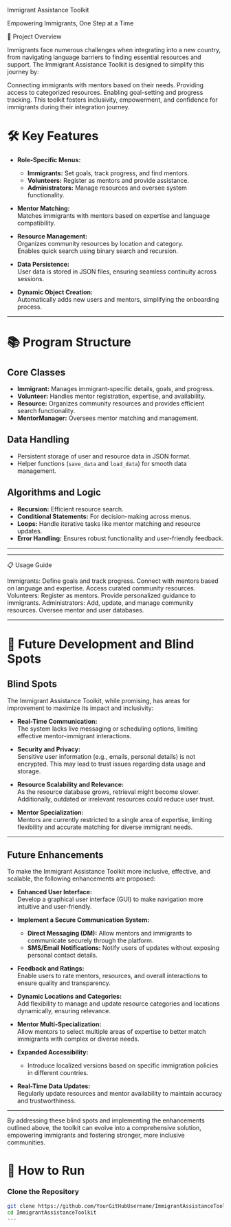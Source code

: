 
Immigrant Assistance Toolkit

Empowering Immigrants, One Step at a Time

🌟 Project Overview

Immigrants face numerous challenges when integrating into a new country, from navigating language barriers to finding essential resources and support. The Immigrant Assistance Toolkit is designed to simplify this journey by:

Connecting immigrants with mentors based on their needs.
Providing access to categorized resources.
Enabling goal-setting and progress tracking.
This toolkit fosters inclusivity, empowerment, and confidence for immigrants during their integration journey.

# 🛠️ Key Features

- **Role-Specific Menus:**  
  - **Immigrants:** Set goals, track progress, and find mentors.  
  - **Volunteers:** Register as mentors and provide assistance.  
  - **Administrators:** Manage resources and oversee system functionality.

- **Mentor Matching:**  
  Matches immigrants with mentors based on expertise and language compatibility.

- **Resource Management:**  
  Organizes community resources by location and category.  
  Enables quick search using binary search and recursion.

- **Data Persistence:**  
  User data is stored in JSON files, ensuring seamless continuity across sessions.

- **Dynamic Object Creation:**  
  Automatically adds new users and mentors, simplifying the onboarding process.

---

# 📚 Program Structure

## **Core Classes**
- **Immigrant:** Manages immigrant-specific details, goals, and progress.  
- **Volunteer:** Handles mentor registration, expertise, and availability.  
- **Resource:** Organizes community resources and provides efficient search functionality.  
- **MentorManager:** Oversees mentor matching and management.

## **Data Handling**
- Persistent storage of user and resource data in JSON format.  
- Helper functions (`save_data` and `load_data`) for smooth data management.

## **Algorithms and Logic**
- **Recursion:** Efficient resource search.  
- **Conditional Statements:** For decision-making across menus.  
- **Loops:** Handle iterative tasks like mentor matching and resource updates.  
- **Error Handling:** Ensures robust functionality and user-friendly feedback.

---


---
📋 Usage Guide

Immigrants:
Define goals and track progress.
Connect with mentors based on language and expertise.
Access curated community resources.
Volunteers:
Register as mentors.
Provide personalized guidance to immigrants.
Administrators:
Add, update, and manage community resources.
Oversee mentor and user databases.

---
# 🌟 Future Development and Blind Spots

## **Blind Spots**
The Immigrant Assistance Toolkit, while promising, has areas for improvement to maximize its impact and inclusivity:

- **Real-Time Communication:**  
  The system lacks live messaging or scheduling options, limiting effective mentor-immigrant interactions.

- **Security and Privacy:**  
  Sensitive user information (e.g., emails, personal details) is not encrypted. This may lead to trust issues regarding data usage and storage.

- **Resource Scalability and Relevance:**  
  As the resource database grows, retrieval might become slower. Additionally, outdated or irrelevant resources could reduce user trust.

- **Mentor Specialization:**  
  Mentors are currently restricted to a single area of expertise, limiting flexibility and accurate matching for diverse immigrant needs.

---

## **Future Enhancements**
To make the Immigrant Assistance Toolkit more inclusive, effective, and scalable, the following enhancements are proposed:

- **Enhanced User Interface:**  
  Develop a graphical user interface (GUI) to make navigation more intuitive and user-friendly.

- **Implement a Secure Communication System:**  
  - **Direct Messaging (DM):** Allow mentors and immigrants to communicate securely through the platform.  
  - **SMS/Email Notifications:** Notify users of updates without exposing personal contact details.

- **Feedback and Ratings:**  
  Enable users to rate mentors, resources, and overall interactions to ensure quality and transparency.

- **Dynamic Locations and Categories:**  
  Add flexibility to manage and update resource categories and locations dynamically, ensuring relevance.

- **Mentor Multi-Specialization:**  
  Allow mentors to select multiple areas of expertise to better match immigrants with complex or diverse needs.

- **Expanded Accessibility:**  
  - Introduce localized versions based on specific immigration policies in different countries.

- **Real-Time Data Updates:**  
  Regularly update resources and mentor availability to maintain accuracy and trustworthiness.

---

By addressing these blind spots and implementing the enhancements outlined above, the toolkit can evolve into a comprehensive solution, empowering immigrants and fostering stronger, more inclusive communities.


# 🚀 How to Run

### Clone the Repository
```bash
git clone https://github.com/YourGitHubUsername/ImmigrantAssistanceToolkit.git
cd ImmigrantAssistanceToolkit
---
